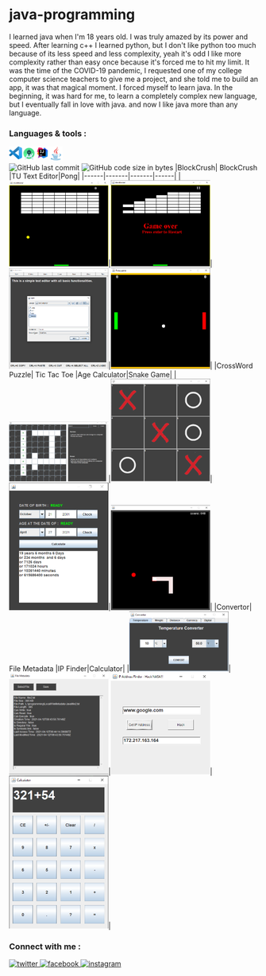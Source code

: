 # java-programming
I learned java when I'm 18 years old. I was truly amazed by its power and speed. After learning c++ I learned python, but I don't like python too much because of its less speed and less complexity, yeah it's odd I like more complexity rather than easy once because it's forced me to hit my limit. It was the time of the COVID-19 pandemic, I requested one of my college computer science teachers to give me a project, and she told me to build an app, it was that magical moment. I forced myself to learn java. In the beginning, it was hard for me, to learn a completely complex new language, but I eventually fall in love with java. and now I like java more than any language.
<br/>
### Languages & tools :
[<img align="left" alt="Visual Studio Code" width="26px" src="./Img/vscode.png">][vscode]
[<img align="left" alt="Android studio" width="28px" src="./Img/androidstudio.png">][android]
[<img align="left" alt="Intellij" width="26px" src="./Img/intellij.png">][java]
[<img align="left" alt="Java" width="28px" src="./Img/java.png">][java]
<br/><br/>
![GitHub last commit](https://img.shields.io/github/last-commit/AbhilashTUofficial/java-programming?color=orange&label=Last%20Commit%3A&style=for-the-badge)
![GitHub code size in bytes](https://img.shields.io/github/languages/code-size/AbhilashTUofficial/java-programming?color=orange&label=Repo%20Size%3A&style=for-the-badge)
|BlockCrush| BlockCrush |TU Text Editor|Pong|
|------|-------|-------|------|
|<img src="./Img/javaBlockCrush1.png" width="200">|<img src="./Img/javaBlockCrush2.png" width="200">|<img src="./Img/TUtextEditor2.png" width="200">|<img src="./Img/javaPong1.png" width="200">|
|CrossWord Puzzle| Tic Tac Toe |Age Calculator|Snake Game|
|<img src="./Img/crosswordPuzzleJava.png" width="200">|<img src="./Img/ticTacToeJava.png" width="200">|<img src="./Img/ageCalculatorJava.png" width="200">|<img src="./Img/snakeGameJava0.png" width="200">|
|Convertor| File Metadata |IP Finder|Calculator|
|<img src="./Img/converterJava1.png" width="200">|<img src="./Img/FileMetadata.png" width="200">|<img src="./Img/IPFinder-Java1.png" width="200">|<img src="./Img/javaCalculator.png" width="200">|

### Connect with me :  
<a href="https://twitter.com/Abhilash_TU" target="_blank">
<img src=https://img.shields.io/badge/twitter-%2300acee.svg?&style=for-the-badge&logo=twitter&logoColor=white alt=twitter style="margin-bottom: 5px;" />
</a>
<a href="https://www.facebook.com/Abhilashtuofficial" target="_blank">
<img src=https://img.shields.io/badge/facebook-%232E87FB.svg?&style=for-the-badge&logo=facebook&logoColor=white alt=facebook style="margin-bottom: 5px;" />
</a>
<a href="https://www.instagram.com/abhilash_tu/" target="_blank">
<img src=https://img.shields.io/badge/instagram-%23000000.svg?&style=for-the-badge&logo=instagram&logoColor=white alt=instagram style="margin-bottom: 5px;" />
</a>  
<br/>

[website]: https://abhilashtuofficial.github.io/
[vscode]: https://code.visualstudio.com/
[java]: https://github.com/AbhilashTUofficial/java-programming
[android]: https://github.com/AbhilashTUofficial/CloneApps
